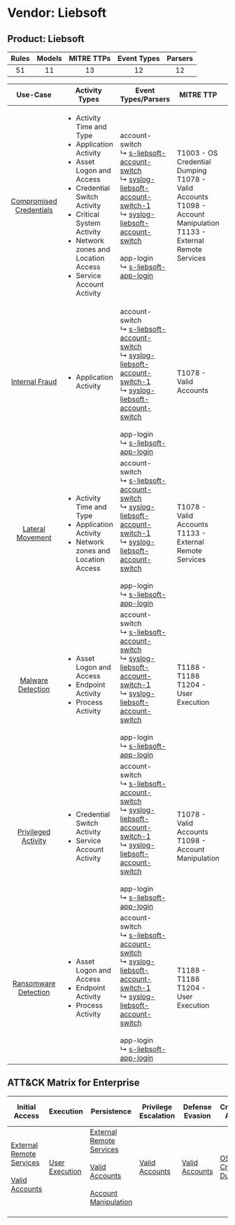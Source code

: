 Vendor: Liebsoft
================
Product: Liebsoft
-----------------
| Rules | Models | MITRE TTPs | Event Types | Parsers |
|:-----:|:------:|:----------:|:-----------:|:-------:|
|  51   |   11   |     13     |     12      |   12    |

|                                 Use-Case                                  | Activity Types                                                                                                                                                                                                                                       | Event Types/Parsers                                                                                                                                                                                                                                                                                                                                                                                                     | MITRE TTP                                                                                                                       | Content                                              |
|:-------------------------------------------------------------------------:| ---------------------------------------------------------------------------------------------------------------------------------------------------------------------------------------------------------------------------------------------------- | ----------------------------------------------------------------------------------------------------------------------------------------------------------------------------------------------------------------------------------------------------------------------------------------------------------------------------------------------------------------------------------------------------------------------- | ------------------------------------------------------------------------------------------------------------------------------- | ---------------------------------------------------- |
| [Compromised Credentials](../UseCases/usecase_compromised_credentials.md) | <ul><li>Activity Time  and Type</li><li>Application Activity</li><li>Asset Logon and Access</li><li>Credential Switch Activity</li><li>Critical System Activity</li><li>Network zones and Location Access</li><li>Service Account Activity</li></ul> |  account-switch<br> ↳ [s-liebsoft-account-switch](../Parsers/parserContent_s-liebsoft-account-switch.md)<br> ↳ [syslog-liebsoft-account-switch-1](../Parsers/parserContent_syslog-liebsoft-account-switch-1.md)<br> ↳ [syslog-liebsoft-account-switch](../Parsers/parserContent_syslog-liebsoft-account-switch.md)<br><br> app-login<br> ↳ [s-liebsoft-app-login](../Parsers/parserContent_s-liebsoft-app-login.md)<br> | T1003 - OS Credential Dumping<br>T1078 - Valid Accounts<br>T1098 - Account Manipulation<br>T1133 - External Remote Services<br> | <ul><li>27 Rules</li></ul><ul><li>7 Models</li></ul> |
|          [Internal Fraud](../UseCases/usecase_internal_fraud.md)          | <ul><li>Application Activity</li></ul>                                                                                                                                                                                                               |  account-switch<br> ↳ [s-liebsoft-account-switch](../Parsers/parserContent_s-liebsoft-account-switch.md)<br> ↳ [syslog-liebsoft-account-switch-1](../Parsers/parserContent_syslog-liebsoft-account-switch-1.md)<br> ↳ [syslog-liebsoft-account-switch](../Parsers/parserContent_syslog-liebsoft-account-switch.md)<br><br> app-login<br> ↳ [s-liebsoft-app-login](../Parsers/parserContent_s-liebsoft-app-login.md)<br> | T1078 - Valid Accounts<br>                                                                                                      | <ul><li>4 Rules</li></ul>                            |
|        [Lateral Movement](../UseCases/usecase_lateral_movement.md)        | <ul><li>Activity Time  and Type</li><li>Application Activity</li><li>Network zones and Location Access</li></ul>                                                                                                                                     |  account-switch<br> ↳ [s-liebsoft-account-switch](../Parsers/parserContent_s-liebsoft-account-switch.md)<br> ↳ [syslog-liebsoft-account-switch-1](../Parsers/parserContent_syslog-liebsoft-account-switch-1.md)<br> ↳ [syslog-liebsoft-account-switch](../Parsers/parserContent_syslog-liebsoft-account-switch.md)<br><br> app-login<br> ↳ [s-liebsoft-app-login](../Parsers/parserContent_s-liebsoft-app-login.md)<br> | T1078 - Valid Accounts<br>T1133 - External Remote Services<br>                                                                  | <ul><li>3 Rules</li></ul><ul><li>1 Models</li></ul>  |
|       [Malware Detection](../UseCases/usecase_malware_detection.md)       | <ul><li>Asset Logon and Access</li><li>Endpoint Activity</li><li>Process Activity</li></ul>                                                                                                                                                          |  account-switch<br> ↳ [s-liebsoft-account-switch](../Parsers/parserContent_s-liebsoft-account-switch.md)<br> ↳ [syslog-liebsoft-account-switch-1](../Parsers/parserContent_syslog-liebsoft-account-switch-1.md)<br> ↳ [syslog-liebsoft-account-switch](../Parsers/parserContent_syslog-liebsoft-account-switch.md)<br><br> app-login<br> ↳ [s-liebsoft-app-login](../Parsers/parserContent_s-liebsoft-app-login.md)<br> | T1188 - T1188<br>T1204 - User Execution<br>                                                                                     | <ul><li>7 Rules</li></ul><ul><li>1 Models</li></ul>  |
|     [Privileged Activity](../UseCases/usecase_privileged_activity.md)     | <ul><li>Credential Switch Activity</li><li>Service Account Activity</li></ul>                                                                                                                                                                        |  account-switch<br> ↳ [s-liebsoft-account-switch](../Parsers/parserContent_s-liebsoft-account-switch.md)<br> ↳ [syslog-liebsoft-account-switch-1](../Parsers/parserContent_syslog-liebsoft-account-switch-1.md)<br> ↳ [syslog-liebsoft-account-switch](../Parsers/parserContent_syslog-liebsoft-account-switch.md)<br><br> app-login<br> ↳ [s-liebsoft-app-login](../Parsers/parserContent_s-liebsoft-app-login.md)<br> | T1078 - Valid Accounts<br>T1098 - Account Manipulation<br>                                                                      | <ul><li>3 Rules</li></ul><ul><li>1 Models</li></ul>  |
|    [Ransomware Detection](../UseCases/usecase_ransomware_detection.md)    | <ul><li>Asset Logon and Access</li><li>Endpoint Activity</li><li>Process Activity</li></ul>                                                                                                                                                          |  account-switch<br> ↳ [s-liebsoft-account-switch](../Parsers/parserContent_s-liebsoft-account-switch.md)<br> ↳ [syslog-liebsoft-account-switch-1](../Parsers/parserContent_syslog-liebsoft-account-switch-1.md)<br> ↳ [syslog-liebsoft-account-switch](../Parsers/parserContent_syslog-liebsoft-account-switch.md)<br><br> app-login<br> ↳ [s-liebsoft-app-login](../Parsers/parserContent_s-liebsoft-app-login.md)<br> | T1188 - T1188<br>T1204 - User Execution<br>                                                                                     | <ul><li>7 Rules</li></ul><ul><li>1 Models</li></ul>  |

ATT&CK Matrix for Enterprise
----------------------------
| Initial Access                                                                                                                                   | Execution                                                           | Persistence                                                                                                                                                                                                               | Privilege Escalation                                                | Defense Evasion                                                     | Credential Access                                                          | Discovery | Lateral Movement | Collection | Command and Control | Exfiltration | Impact |
| ------------------------------------------------------------------------------------------------------------------------------------------------ | ------------------------------------------------------------------- | ------------------------------------------------------------------------------------------------------------------------------------------------------------------------------------------------------------------------- | ------------------------------------------------------------------- | ------------------------------------------------------------------- | -------------------------------------------------------------------------- | --------- | ---------------- | ---------- | ------------------- | ------------ | ------ |
| [External Remote Services](https://attack.mitre.org/techniques/T1133)<br><br>[Valid Accounts](https://attack.mitre.org/techniques/T1078)<br><br> | [User Execution](https://attack.mitre.org/techniques/T1204)<br><br> | [External Remote Services](https://attack.mitre.org/techniques/T1133)<br><br>[Valid Accounts](https://attack.mitre.org/techniques/T1078)<br><br>[Account Manipulation](https://attack.mitre.org/techniques/T1098)<br><br> | [Valid Accounts](https://attack.mitre.org/techniques/T1078)<br><br> | [Valid Accounts](https://attack.mitre.org/techniques/T1078)<br><br> | [OS Credential Dumping](https://attack.mitre.org/techniques/T1003)<br><br> |           |                  |            |                     |              |        |
